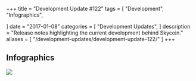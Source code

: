 +++
title = "Development Update #122"
tags = [
    "Development",
    "Infographics",

]
date = "2017-01-08"
categories = [
    "Development Updates",
]
description = "Release notes highlighting the current development behind Skycoin."
aliases = [
	"/development-updates/development-update-122/"
]
+++

## Infographics

![](http://i.imgur.com/fGv4fgE.jpg)
